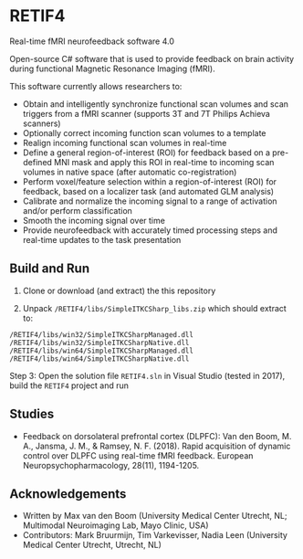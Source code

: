 # RETIF4
Real-time fMRI neurofeedback software 4.0

Open-source C# software that is used to provide feedback on brain activity during functional Magnetic Resonance Imaging (fMRI).

This software currently allows researchers to:
- Obtain and intelligently synchronize functional scan volumes and scan triggers from a fMRI scanner (supports 3T and 7T Philips Achieva scanners)
- Optionally correct incoming function scan volumes to a template
- Realign incoming functional scan volumes in real-time
- Define a general region-of-interest (ROI) for feedback based on a pre-defined MNI mask and apply this ROI in real-time to incoming scan volumes in native space (after automatic co-registration)
- Perform voxel/feature selection within a region-of-interest (ROI) for feedback, based on a localizer task (and automated GLM analysis)
- Calibrate and normalize the incoming signal to a range of activation and/or perform classification
- Smooth the incoming signal over time
- Provide neurofeedback with accurately timed processing steps and real-time updates to the task presentation

## Build and Run

1. Clone or download (and extract) the this repository

2. Unpack `/RETIF4/libs/SimpleITKCSharp_libs.zip`
which should extract to:
```
/RETIF4/libs/win32/SimpleITKCSharpManaged.dll
/RETIF4/libs/win32/SimpleITKCSharpNative.dll
/RETIF4/libs/win64/SimpleITKCSharpManaged.dll
/RETIF4/libs/win64/SimpleITKCSharpNative.dll
```

Step 3:
Open the solution file `RETIF4.sln` in Visual Studio (tested in 2017), build the `RETIF4` project and run


## Studies
- Feedback on dorsolateral prefrontal cortex (DLPFC): Van den Boom, M. A., Jansma, J. M., & Ramsey, N. F. (2018). Rapid acquisition of dynamic control over DLPFC using real-time fMRI feedback. European Neuropsychopharmacology, 28(11), 1194-1205.


## Acknowledgements

- Written by Max van den Boom (University Medical Center Utrecht, NL; Multimodal Neuroimaging Lab, Mayo Clinic, USA)
- Contributors: Mark Bruurmijn, Tim Varkevisser, Nadia Leen (University Medical Center Utrecht, Utrecht, NL)
